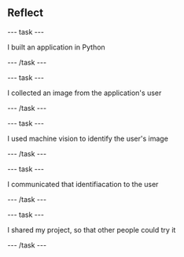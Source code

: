 ## Reflect

--- task ---

I built an application in Python

--- /task ---

--- task ---

I collected an image from the application's user

--- /task ---

--- task ---

I used machine vision to identify the user's image

--- /task ---

--- task ---

I communicated that identifiacation to the user

--- /task ---

--- task ---

I shared my project, so that other people could try it

--- /task ---
